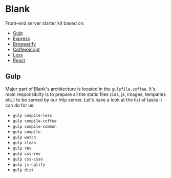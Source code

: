 Blank
=====

Front-end server starter kit based on:
- [Gulp](http://gulpjs.com)
- [Express](http://expressjs.com/)
- [Browserify](http://browserify.org/)
- [CoffeeScript](http://coffeescript.org/)
- [Less](http://lesscss.org/)
- [React](http://facebook.github.io/react/)

Gulp
----

Major part of Blank's architecture is located in the `gulpfile.coffee`. It's main responsibilty is to prepare all the static files (css, js, images, tempaltes etc.) to be served by our http server. Let's have a look at the list of tasks it can do for us:

- `gulp compile-less`
- `gulp compile-coffee`
- `gulp compile-common`
- `gulp compile`
- `gulp watch`
- `gulp clean`
- `gulp rev`
- `gulp css-rev`
- `gulp css-csso`
- `gulp js-uglify`
- `gulp dist`
